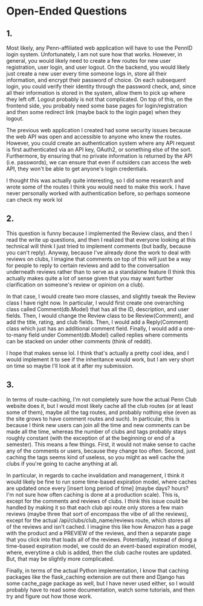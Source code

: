# Open-Ended Questions

## 1.
Most likely, any Penn-affiliated web application will have to use the PennID login system. Unfortunately, I am not sure how that works. However, in general, you would likely need to create a few routes for new user registration, user login, and user logout. On the backend, you would likely just create a new user every time someone logs in, store all their information, and encrypt their password of choice. On each subsequent login, you could verify their identity through the password check, and, since all their information is stored in the system, allow them to pick up where they left off. Logout probably is not that complicated. On top of this, on the frontend side, you probably need some base pages for login/registration and then some redirect link (maybe back to the login page) when they logout. 

The previous web application I created had some security issues because the web API was open and accessible to anyone who knew the routes. However, you could create an authentication system where any API request is first authenticated via an API key, OAuth2, or something else of the sort. Furthermore, by ensuring that no private information is returned by the API (i.e. passwords), we can ensure that even if outsiders can access the web API, they won't be able to get anyone's login credentials.

I thought this was actually quite interesting, so I did some research and wrote some of the routes I think you would need to make this work. I have never personally worked with authentication before, so perhaps someone can check my work lol

## 2.
This question is funny because I implemented the Review class, and then I read the write up questions, and then I realized that everyone looking at this technical will think I just tried to implement comments (but badly, because you can't reply). Anyway, because I've already done the work to deal with reviews on clubs, I imagine that comments on top of this will just be a way for people to reply to certain reviews and add to the conversation underneath reviews rather than to serve as a standalone feature (I think this actually makes quite a lot of sense given that you may want further clarification on someone's review or opinion on a club). 

In that case, I would create two more classes, and slightly tweak the Review class I have right now. In particular, I would first create one overarching class called Comment(db.Model) that has all the ID, description, and user fields. Then, I would change the Review class to be Review(Comment), and add the title, rating, and club fields. Then, I would add a Reply(Comment) class which just has an additional comment field. Finally, I would add a one-to-many field under Comment(db.Model) called replies where comments can be stacked on under other comments (think of reddit). 

I hope that makes sense lol. I think that's actually a pretty cool idea, and I would implement it to see if the inheritance would work, but I am very short on time so maybe I'll look at it after my submission.

## 3.
In terms of route-caching, I'm not completely sure how the actual Penn Club website does it, but I would most likely cache all the club routes (or at least some of them), maybe all the tag routes, and probably nothing else (even as the site grows to have comment routes and such). In particular, this is because I think new users can join all the time and new comments can be made all the time, whereas the number of clubs and tags probably stays roughly constant (with the exception of at the beginning or end of a semester). This means a few things. First, it would not make sense to cache any of the comments or users, because they change too often. Second, just caching the tags seems kind of useless, so you might as well cache the clubs if you're going to cache anything at all. 

In particular, in regards to cache invalidation and management, I think it would likely be fine to run some time-based expiration model, where caches are updated once every [insert long period of time] (maybe days? hours? I'm not sure how often caching is done at a production scale). This is, except for the comments and reviews of clubs. I think this issue could be handled by making it so that each club api route only stores a few main reviews (maybe three that sort of encompass the vibe of all the reviews), except for the actual /api/clubs/club_name/reviews route, which stores all of the reviews and isn't cached. I imagine this like how Amazon has a page with the product and a PREVIEW of the reviews, and then a separate page that you click into that loads all of the reviews. Potentially, instead of doing a time-based expiration model, we could do an event-based expiration model, where, everytime a club is added, then the club cache routes are updated. But, that may be slightly more complicated.

Finally, in terms of the actual Python implementation, I know that caching packages like the flask_caching extension are out there and Django has some cache_page package as well, but I have never used either, so I would probably have to read some documentation, watch some tutorials, and then try and figure out how those work.
